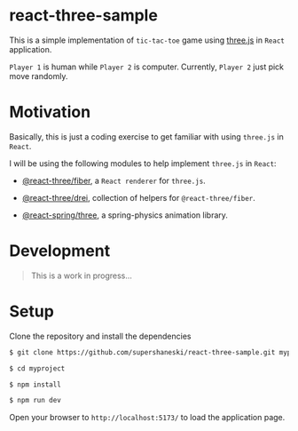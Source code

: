 react-three-sample
===========

This is a simple implementation of `tic-tac-toe` game using [three.js](https://threejs.org) in `React` application.

`Player 1` is human while `Player 2` is computer. Currently, `Player 2` just pick move randomly.

# Motivation

Basically, this is just a coding exercise to get familiar with using `three.js` in `React`.

I will be using the following modules to help implement `three.js` in `React`:

* [@react-three/fiber](https://github.com/pmndrs/react-three-fiber#readme), a `React renderer` for `three.js`.
  
* [@react-three/drei](https://github.com/pmndrs/drei), collection of helpers for `@react-three/fiber`.
  
* [@react-spring/three](https://github.com/pmdrs/react-spring#readme), a spring-physics animation library.

# Development

> This is a work in progress...

# Setup

Clone the repository and install the dependencies

```sh
$ git clone https://github.com/supershaneski/react-three-sample.git myproject

$ cd myproject

$ npm install

$ npm run dev
```

Open your browser to `http://localhost:5173/` to load the application page.
